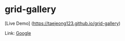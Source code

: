 # grid-gallery

[Live Demo] (https://taejeong123.github.io/grid-gallery)

Link: [Google][googlelink]

[googlelink]: https://google.com "Go google"
